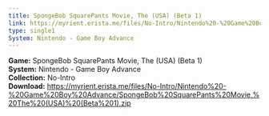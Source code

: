```yaml
---
title: SpongeBob SquarePants Movie, The (USA) (Beta 1)
link: https://myrient.erista.me/files/No-Intro/Nintendo%20-%20Game%20Boy%20Advance/SpongeBob%20SquarePants%20Movie,%20The%20(USA)%20(Beta%201).zip
type: single1
System: Nintendo - Game Boy Advance
---
```

<b>Game:</b> SpongeBob SquarePants Movie, The (USA) (Beta 1)<br>
<b>System:</b> Nintendo - Game Boy Advance<br>
<b>Collection:</b> No-Intro<br>
<b>Download:</b> https://myrient.erista.me/files/No-Intro/Nintendo%20-%20Game%20Boy%20Advance/SpongeBob%20SquarePants%20Movie,%20The%20(USA)%20(Beta%201).zip